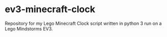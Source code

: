 # ev3-minecraft-clock

Repository for my Lego Minecraft Clock script written in python 3 run on a Lego Mindstorms EV3.